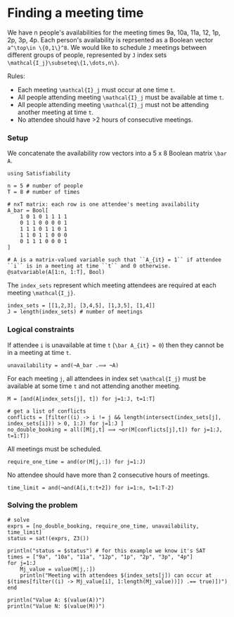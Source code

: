 # Finding a meeting time
We have n people's availabilities for the meeting times 9a, 10a, 11a, 12, 1p, 2p, 3p, 4p. Each person's availability is reprsented as a Boolean vector ``a^\top\in \{0,1\}^8``.
We would like to schedule ``J`` meetings between different groups of people, represented by ``J`` index sets ``\mathcal{I_j}\subseteq\{1,\dots,n\}``.


Rules:
* Each meeting ``\mathcal{I}_j`` must occur at one time ``t``.
* All people attending meeting ``\mathcal{I}_j`` must be available at time ``t``.
* All people attending meeting ``\mathcal{I}_j`` must not be attending another meeting at time ``t``.
* No attendee should have >2 hours of consecutive meetings.

### Setup
We concatenate the availability row vectors into a 5 x 8 Boolean matrix ``\bar A``.
```@example
using Satisfiability

n = 5 # number of people
T = 8 # number of times

# nxT matrix: each row is one attendee's meeting availability
A_bar = Bool[
    1 0 1 0 1 1 1 1
    0 1 1 0 0 0 0 1
    1 1 1 0 1 1 0 1
    1 1 0 1 1 0 0 0
    0 1 1 1 0 0 0 1
]

# A is a matrix-valued variable such that ``A_{it} = 1`` if attendee ``i`` is in a meeting at time ``t`` and 0 otherwise.
@satvariable(A[1:n, 1:T], Bool)

```
The `index_sets` represent which meeting attendees are required at each meeting ``\mathcal{I_j}``.
```@example
index_sets = [[1,2,3], [3,4,5], [1,3,5], [1,4]]
J = length(index_sets) # number of meetings
```

### Logical constraints
If attendee ``i`` is unavailable at time ``t`` (``\bar A_{it} = 0``) then they cannot be in a meeting at time ``t``.
```@example
unavailability = and(¬A_bar .⟹ ¬A)
```

For each meeting ``j``, all attendees in index set ``\mathcal{I_j}`` must be available at some time ``t`` and not attending another meeting.
```@example
M = [and(A[index_sets[j], t]) for j=1:J, t=1:T]

# get a list of conflicts
conflicts = [filter((i) -> i != j && length(intersect(index_sets[j], index_sets[i])) > 0, 1:J) for j=1:J ]
no_double_booking = all([M[j,t] ⟹ ¬or(M[conflicts[j],t]) for j=1:J, t=1:T])
```

All meetings must be scheduled.
```@example
require_one_time = and(or(M[j,:]) for j=1:J)
```
No attendee should have more than 2 consecutive hours of meetings.
```@example
time_limit = and(¬and(A[i,t:t+2]) for i=1:n, t=1:T-2)
```

### Solving the problem
```@example
# solve
exprs = [no_double_booking, require_one_time, unavailability, time_limit]
status = sat!(exprs, Z3())

println("status = $status") # for this example we know it's SAT
times = ["9a", "10a", "11a", "12p", "1p", "2p", "3p", "4p"]
for j=1:J
    Mj_value = value(M[j,:])
    println("Meeting with attendees $(index_sets[j]) can occur at $(times[filter((i) -> Mj_value[i], 1:length(Mj_value))]) .== true)])")
end

println("Value A: $(value(A))")
println("Value N: $(value(M))")
```